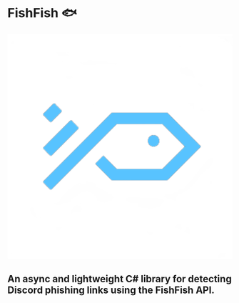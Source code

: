 ﻿# FishFish 🐟

![](https://raw.githubusercontent.com/fishfish-gg/fishfish-net/master/FishFish/icon.png)

## An async and lightweight C# library for detecting Discord phishing links using the FishFish API.